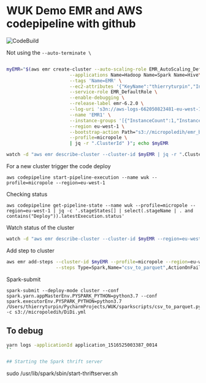 # WUK Demo EMR and AWS codepipeline with github

![CodeBuild](https://codebuild.eu-west-1.amazonaws.com/badges?uuid=eyJlbmNyeXB0ZWREYXRhIjoiSVNrcWorUUpmeFZqbmxMZHRTYzJWSnhrNndDQkJsYURET3RjczJoeVU5SDZLVHF3dmtxdkZ1OGgyVENoRUVlNlM1elNjM3dPdTlrb2JtYW5oWExQZFRnPSIsIml2UGFyYW1ldGVyU3BlYyI6IlhKU1UxOGpyMW1ITm1oL2QiLCJtYXRlcmlhbFNldFNlcmlhbCI6MX0%3D&branch=master)

Not using the `--auto-terminate \`  

```bash

myEMR="$(aws emr create-cluster --auto-scaling-role EMR_AutoScaling_DefaultRole \
                       --applications Name=Hadoop Name=Spark Name=Hive\
                       --tags 'Name=EMR' \
                       --ec2-attributes '{"KeyName":"thierryturpin","InstanceProfile":"EMR_EC2_DefaultRole","ServiceAccessSecurityGroup":"sg-cb4309af","SubnetId":"subnet-c167d1a4","EmrManagedSlaveSecurityGroup":"sg-ca4309ae","EmrManagedMasterSecurityGroup":"sg-c94309ad"}' \
                       --service-role EMR_DefaultRole \
                       --enable-debugging \
                       --release-label emr-6.2.0 \
                       --log-uri 's3n://aws-logs-662050823481-eu-west-1/elasticmapreduce/' \
                       --name 'EMR1' \
                       --instance-groups '[{"InstanceCount":1,"InstanceGroupType":"MASTER","InstanceType":"c5.2xlarge","Name":"Master - 1"},{"InstanceCount":2,"InstanceGroupType":"CORE","InstanceType":"c5.2xlarge","Name":"Core - 2"}]' \
                       --region eu-west-1 \
                       --bootstrap-action Path="s3://micropoledih/emr_bootstrap_codepipeline.sh" \
                       --profile=micropole \
                       | jq -r ".ClusterId" )"; echo $myEMR

watch -d "aws emr describe-cluster --cluster-id $myEMR | jq -r ".Cluster.Status.State""

```

For a new cluster trigger the code deploy

```
aws codepipeline start-pipeline-execution --name wuk --profile=micropole --region=eu-west-1
```

Checking status
```
aws codepipeline get-pipeline-state --name wuk --profile=micropole --region=eu-west-1 | jq -c '.stageStates[] | select(.stageName | . and contains("Deploy")).latestExecution.status'
```

Watch status of the cluster
```bash
watch -d "aws emr describe-cluster --cluster-id $myEMR --region=eu-west-1 --profile=micropole | jq -r ".Cluster.Status.State""
```

Add step to cluster

```bash
aws emr add-steps --cluster-id $myEMR --profile=micropole --region=eu-west-1\
                  --steps Type=Spark,Name="csv_to_parquet",ActionOnFailure=CONTINUE,Args=[--deploy-mode,cluster,--conf,spark.yarn.appMasterEnv.PYSPARK_PYTHON=python3.7,--conf,spark.executorEnv.PYSPARK_PYTHON=python3.7,/home/hadoop/sparkscripts/csv_to_parquet_ref.py,-cs3n://dih2018/extract_audiences.csv,-d/home/hadoop/sparkscripts/csv_to_parquet.yml]

```

Spark-submit
```
spark-submit --deploy-mode cluster --conf spark.yarn.appMasterEnv.PYSPARK_PYTHON=python3.7 --conf spark.executorEnv.PYSPARK_PYTHON=python3.7 /Users/thierryturpin/PycharmProjects/WUK/sparkscripts/csv_to_parquet.py -c s3://micropoledih/DiDi.yml

```

## To debug
```bash
yarn logs -applicationId application_1516525003387_0014
``

## Starting the Spark thrift server
```
sudo /usr/lib/spark/sbin/start-thriftserver.sh
```